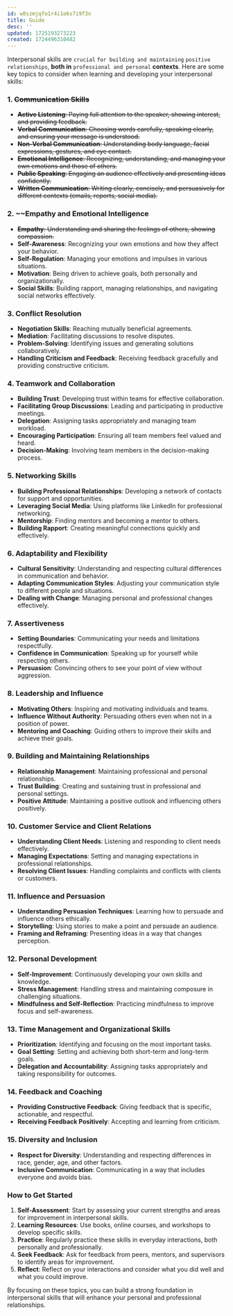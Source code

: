 ```yaml
---
id: w8szmjqfo1r4i1o6s7i9f3n
title: Guide
desc: ''
updated: 1725193273223
created: 1724496310482
---
```


Interpersonal skills are `crucial` `for building and maintaining` `positive relationships`, **both in** `professional and personal` **contexts**. Here are some key topics to consider when learning and developing your interpersonal skills:

### 1. ~~**Communication Skills**~~
   - ~~**Active Listening**: Paying full attention to the speaker, showing interest, and providing feedback.~~
   - ~~**Verbal Communication**: Choosing words carefully, speaking clearly, and ensuring your message is understood.~~
   - ~~**Non-Verbal Communication**: Understanding body language, facial expressions, gestures, and eye contact.~~
   - ~~**Emotional Intelligence**: Recognizing, understanding, and managing your own emotions and those of others.~~
   - ~~**Public Speaking**: Engaging an audience effectively and presenting ideas confidently.~~
   - ~~**Written Communication**: Writing clearly, concisely, and persuasively for different contexts (emails, reports, social media).~~

### 2. ~~**Empathy and Emotional Intelligence**
   - ~~**Empathy**: Understanding and sharing the feelings of others, showing compassion.~~
   - **Self-Awareness**: Recognizing your own emotions and how they affect your behavior.
   - **Self-Regulation**: Managing your emotions and impulses in various situations.
   - **Motivation**: Being driven to achieve goals, both personally and organizationally.
   - **Social Skills**: Building rapport, managing relationships, and navigating social networks effectively.

### 3. **Conflict Resolution**
   - **Negotiation Skills**: Reaching mutually beneficial agreements.
   - **Mediation**: Facilitating discussions to resolve disputes.
   - **Problem-Solving**: Identifying issues and generating solutions collaboratively.
   - **Handling Criticism and Feedback**: Receiving feedback gracefully and providing constructive criticism.

### 4. **Teamwork and Collaboration**
   - **Building Trust**: Developing trust within teams for effective collaboration.
   - **Facilitating Group Discussions**: Leading and participating in productive meetings.
   - **Delegation**: Assigning tasks appropriately and managing team workload.
   - **Encouraging Participation**: Ensuring all team members feel valued and heard.
   - **Decision-Making**: Involving team members in the decision-making process.

### 5. **Networking Skills**
   - **Building Professional Relationships**: Developing a network of contacts for support and opportunities.
   - **Leveraging Social Media**: Using platforms like LinkedIn for professional networking.
   - **Mentorship**: Finding mentors and becoming a mentor to others.
   - **Building Rapport**: Creating meaningful connections quickly and effectively.

### 6. **Adaptability and Flexibility**
   - **Cultural Sensitivity**: Understanding and respecting cultural differences in communication and behavior.
   - **Adapting Communication Styles**: Adjusting your communication style to different people and situations.
   - **Dealing with Change**: Managing personal and professional changes effectively.

### 7. **Assertiveness**
   - **Setting Boundaries**: Communicating your needs and limitations respectfully.
   - **Confidence in Communication**: Speaking up for yourself while respecting others.
   - **Persuasion**: Convincing others to see your point of view without aggression.

### 8. **Leadership and Influence**
   - **Motivating Others**: Inspiring and motivating individuals and teams.
   - **Influence Without Authority**: Persuading others even when not in a position of power.
   - **Mentoring and Coaching**: Guiding others to improve their skills and achieve their goals.

### 9. **Building and Maintaining Relationships**
   - **Relationship Management**: Maintaining professional and personal relationships.
   - **Trust Building**: Creating and sustaining trust in professional and personal settings.
   - **Positive Attitude**: Maintaining a positive outlook and influencing others positively.

### 10. **Customer Service and Client Relations**
   - **Understanding Client Needs**: Listening and responding to client needs effectively.
   - **Managing Expectations**: Setting and managing expectations in professional relationships.
   - **Resolving Client Issues**: Handling complaints and conflicts with clients or customers.

### 11. **Influence and Persuasion**
   - **Understanding Persuasion Techniques**: Learning how to persuade and influence others ethically.
   - **Storytelling**: Using stories to make a point and persuade an audience.
   - **Framing and Reframing**: Presenting ideas in a way that changes perception.

### 12. **Personal Development**
   - **Self-Improvement**: Continuously developing your own skills and knowledge.
   - **Stress Management**: Handling stress and maintaining composure in challenging situations.
   - **Mindfulness and Self-Reflection**: Practicing mindfulness to improve focus and self-awareness.

### 13. **Time Management and Organizational Skills**
   - **Prioritization**: Identifying and focusing on the most important tasks.
   - **Goal Setting**: Setting and achieving both short-term and long-term goals.
   - **Delegation and Accountability**: Assigning tasks appropriately and taking responsibility for outcomes.

### 14. **Feedback and Coaching**
   - **Providing Constructive Feedback**: Giving feedback that is specific, actionable, and respectful.
   - **Receiving Feedback Positively**: Accepting and learning from criticism.

### 15. **Diversity and Inclusion**
   - **Respect for Diversity**: Understanding and respecting differences in race, gender, age, and other factors.
   - **Inclusive Communication**: Communicating in a way that includes everyone and avoids bias.

### How to Get Started

1. **Self-Assessment**: Start by assessing your current strengths and areas for improvement in interpersonal skills.
2. **Learning Resources**: Use books, online courses, and workshops to develop specific skills.
3. **Practice**: Regularly practice these skills in everyday interactions, both personally and professionally.
4. **Seek Feedback**: Ask for feedback from peers, mentors, and supervisors to identify areas for improvement.
5. **Reflect**: Reflect on your interactions and consider what you did well and what you could improve.

By focusing on these topics, you can build a strong foundation in interpersonal skills that will enhance your personal and professional relationships.